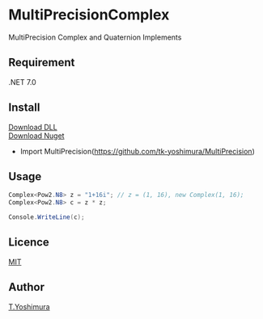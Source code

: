 # MultiPrecisionComplex
 MultiPrecision Complex and Quaternion Implements 

## Requirement
.NET 7.0

## Install

[Download DLL](https://github.com/tk-yoshimura/MultiPrecisionComplex/releases)  
[Download Nuget](https://www.nuget.org/packages/tyoshimura.MultiPrecision.complex/)  

- Import MultiPrecision(https://github.com/tk-yoshimura/MultiPrecision)

## Usage

```csharp
Complex<Pow2.N8> z = "1+16i"; // z = (1, 16), new Complex(1, 16);
Complex<Pow2.N8> c = z * z;

Console.WriteLine(c);
```

## Licence
[MIT](https://github.com/tk-yoshimura/MultiPrecisionComplex/blob/main/LICENSE)

## Author

[T.Yoshimura](https://github.com/tk-yoshimura)
